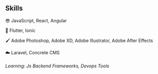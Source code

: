 Skills
------

:sunglasses:     JavaScript, React, Angular 

:iphone:     Flutter, Ionic 

:paintbrush:           Adobe Photoshop, Adobe XD, Adobe Illustrator, Adobe After Effects

:cloud:     Laravel, Concrete CMS 

###### Learning: Js Backend Frameworks, Devops Tools